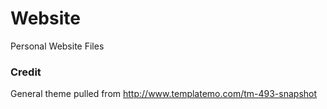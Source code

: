 # Website
Personal Website Files

### Credit
General theme pulled from http://www.templatemo.com/tm-493-snapshot

